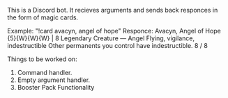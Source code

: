 This is a Discord bot. It recieves arguments and sends back responces in the form of magic cards. 

Example: "!card avacyn, angel of hope"
Responce: Avacyn, Angel of Hope
 {5}{W}{W}{W} | 8
 Legendary Creature — Angel
 Flying, vigilance, indestructible
Other permanents you control have indestructible.
 8 / 8

 Things to be worked on:
 1) Command handler.
 2) Empty argument handler.
 3) Booster Pack Functionality
 